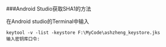 ###Android Studio获取SHA1的方法

在Android studio的Terminal中输入

	keytool -v -list -keystore F:\MyCode\ashzheng_keystore.jks
	输入密钥库口令: